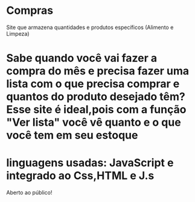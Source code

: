 # Compras
Site que armazena quantidades e produtos específicos (Alimento e Limpeza)
# Sabe quando você vai fazer a compra do mês e precisa fazer uma lista com o que precisa comprar e quantos do produto desejado têm?Esse site é ideal,pois com a função "Ver lista" você vê quanto e o que você tem em seu estoque
# linguagens usadas: JavaScript e integrado ao Css,HTML e J.s
Aberto ao público!